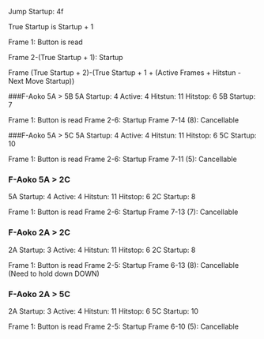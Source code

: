 Jump Startup: 4f

True Startup is Startup + 1

Frame 1: Button is read

Frame 2-(True Startup + 1): Startup

Frame (True Startup + 2)-(True Startup + 1 + (Active Frames + Hitstun - Next Move Startup))

###F-Aoko 5A > 5B
5A Startup: 4 Active: 4 Hitstun: 11 Hitstop: 6
5B Startup: 7 

Frame 1: Button is read
Frame 2-6: Startup
Frame 7-14 (8): Cancellable

###F-Aoko 5A > 5C
5A Startup: 4  Active: 4 Hitstun: 11 Hitstop: 6
5C Startup: 10 

Frame 1: Button is read
Frame 2-6: Startup
Frame 7-11 (5): Cancellable

### F-Aoko 5A > 2C
5A Startup: 4 Active: 4 Hitstun: 11 Hitstop: 6
2C Startup: 8 

Frame 1: Button is read
Frame 2-6: Startup
Frame 7-13 (7): Cancellable

### F-Aoko 2A > 2C
2A Startup: 3 Active: 4 Hitstun: 11 Hitstop: 6
2C Startup: 8 

Frame 1: Button is read
Frame 2-5: Startup
Frame 6-13 (8): Cancellable (Need to hold down DOWN)

### F-Aoko 2A > 5C
2A Startup: 3  Active: 4 Hitstun: 11 Hitstop: 6
5C Startup: 10 

Frame 1: Button is read
Frame 2-5: Startup
Frame 6-10 (5): Cancellable